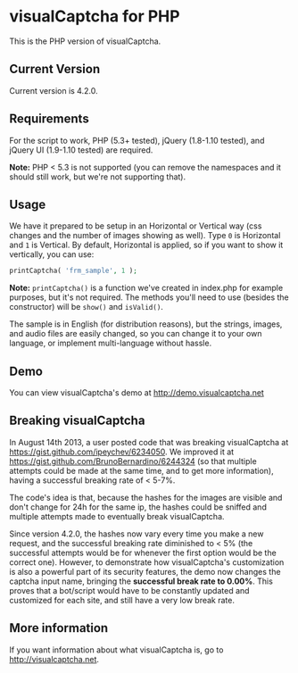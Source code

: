 # visualCaptcha for PHP

This is the PHP version of visualCaptcha.

## Current Version

Current version is 4.2.0.

## Requirements

For the script to work, PHP (5.3+ tested), jQuery (1.8-1.10 tested), and jQuery UI (1.9-1.10 tested) are required.

**Note:** PHP < 5.3 is not supported (you can remove the namespaces and it should still work, but we're not supporting that).

## Usage

We have it prepared to be setup in an Horizontal or Vertical way (css changes and the number of images showing as well). Type `0` is Horizontal and `1` is Vertical. By default, Horizontal is applied, so if you want to show it vertically, you can use:

```php
printCaptcha( 'frm_sample', 1 );
```

**Note:** `printCaptcha()` is a function we've created in index.php for example purposes, but it's not required. The methods you'll need to use (besides the constructor) will be `show()` and `isValid()`.

The sample is in English (for distribution reasons), but the strings, images, and audio files are easily changed, so you can change it to your own language, or implement multi-language without hassle.

## Demo

You can view visualCaptcha's demo at http://demo.visualcaptcha.net

## Breaking visualCaptcha

In August 14th 2013, a user posted code that was breaking visualCaptcha at https://gist.github.com/ipeychev/6234050. We improved it at https://gist.github.com/BrunoBernardino/6244324 (so that multiple attempts could be made at the same time, and to get more information), having a successful breaking rate of < 5-7%.

The code's idea is that, because the hashes for the images are visible and don't change for 24h for the same ip, the hashes could be sniffed and multiple attempts made to eventually break visualCaptcha.

Since version 4.2.0, the hashes now vary every time you make a new request, and the successful breaking rate diminished to < 5% (the successful attempts would be for whenever the first option would be the correct one). However, to demonstrate how visualCaptcha's customization is also a powerful part of its security features, the demo now changes the captcha input name, bringing the **successful break rate to 0.00%**. This proves that a bot/script would have to be constantly updated and customized for each site, and still have a very low break rate.

## More information

If you want information about what visualCaptcha is, go to http://visualcaptcha.net.
